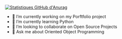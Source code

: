 
[![Statistiques GitHub d'Anurag](https://github-readme-stats.vercel.app/api?username=Edouard26&show_icons=true&theme=radical)](https://github.com/anuraghazra/github-readme-stats)



- 🔭 I’m currently working on my Porftfolio project 
- 🌱 I’m currently learning Python 
- 👯 I’m looking to collaborate on Open Source Projects
- 💬 Ask me about Oriented Object Programming
